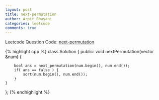 ```yaml
---
layout: post
title: next-permutation
author: Arpit Bhayani
categories: leetcode
comments: true
---
```


Leetcode Question Code: [next-permutation](https://leetcode.com/problems/next-permutation/)

{% highlight cpp %}
class Solution {
public:
    void nextPermutation(vector<int> &num) {
        
        bool ans = next_permutation(num.begin(), num.end());
        if( ans == false ) {
            sort(num.begin(), num.end());
        }
    }
};
{% endhighlight %}